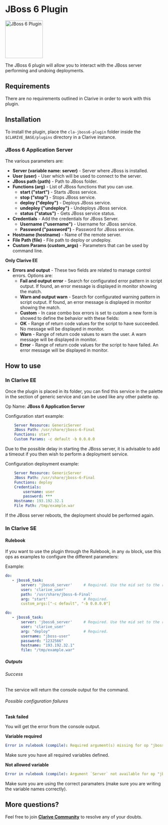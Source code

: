 # JBoss 6 Plugin

<img src="https://cdn.jsdelivr.net/gh/clarive/cla-jboss6-plugin@master/public/icon/jboss6.svg?sanitize=true" alt="JBoss 6 Plugin" title="JBoss 6 Plugin" width="120" height="120">

The JBoss 6 plugin will allow you to interact with the JBoss server performing and undoing deployments.

## Requirements

There are no requirements outlined in Clarive in order to work with this plugin.

## Installation

To install the plugin, place the `cla-jboss6-plugin` folder inside the `$CLARIVE_BASE/plugins` directory in
a Clarive instance.

### JBoss 6 Application Server

The various parameters are:

- **Server (variable name: server)** - Server where JBoss is installed.
- **User (user)** - User which will be used to connect to the server.
- **JBoss path (path)** - Path to JBoss folder.
- **Functions (arg)** - List of JBoss functions that you can use.
   - **start ("start")** - Starts JBoss service.
   - **stop ("stop")** - Stops JBoss service.
   - **deploy ("deploy")** - Deploys JBoss service.
   - **undeploy ("undeploy")** - Undeploys JBoss service.
   - **status ("status")** - Gets JBoss service status.
- **Credentials** - Add the credentials for JBoss Server.
   - **Username ("username")** - Username for JBoss service.
   - **Password ("password")** - Password for JBoss service.
- **Hostname (hostname)** - Name of the remote server.
- **File Path (file)** - File path to deploy or undeploy.
- **Custom Params (custom_args)** - Parameters that can be used by command line.

**Only Clarive EE**

- **Errors and output** - These two fields are related to manage control errors. Options are:
   - **Fail and output error** - Search for configurated error pattern in script output. If found, an error message is displayed in monitor showing the match.
   - **Warn and output warn** - Search for configurated warning pattern in script output. If found, an error message is displayed in monitor showing the match.
   - **Custom** - In case combo box errors is set to custom a new form is showed to define the behavior with these fields:
   - **OK** - Range of return code values for the script to have succeeded. No message will be displayed in monitor.
   - **Warn** - Range of return code values to warn the user. A warn message will be displayed in monitor.
   - **Error** - Range of return code values for the script to have failed. An error message will be displayed in monitor.

## How to use

### In Clarive EE

Once the plugin is placed in its folder, you can find this service in the palette in the section of generic service and can be used like any other palette op.

Op Name: **JBoss 6 Application Server**

Configuration start example:

```yaml
    Server Resource: GenericServer
    JBoss Path: /usr/share/jboss-6-Final
    Functions: start
    Custom Params: -c default -b 0.0.0.0
```

Due to the possible delay in starting the JBoss server, it is advisable to add a timeout if you then wish to perform
a deployment service.
    
Configuration deployment example:

```yaml
    Server Resource: GenericServer
    JBoss Path: /usr/share/jboss-6-Final
    Functions: deploy
    Credentials: 
        username: user
        password: ***
    Hostname: 193.192.32.1
    File Path: /tmp/example.war 
```

If the JBoss server reboots, the deployment should be performed again.

### In Clarive SE

#### Rulebook

If you want to use the plugin through the Rulebook, in any `do` block, use this ops as examples to configure the different parameters:

Example:

```yaml
do:
   - jboss6_task:
       server: 'jboss6_server'     # Required. Use the mid set to the resource you created
       user: 'clarive_user'
       path: '/usr/share/jboss-6-Final'
       arg: "start"                # Required.
       custom_args:["-c default", "-b 0.0.0.0"]
``` 

```yaml
do:
   - jboss6_task:
       server: 'jboss6_server'     # Required. Use the mid set to the resource you created
       user: 'clarive_user'
       arg: "deploy"               # Required.
       username: "jboss-user"
       password: "1232566"
       hostname: "193.192.32.1"
       file: "/tmp/example.war"
``` 

##### Outputs

###### Success

The service will return the console output for the command.

###### Possible configuration failures

**Task failed**

You will get the error from the console output.

**Variable required**

```yaml
Error in rulebook (compile): Required argument(s) missing for op "jboss6_task": "server"
```

Make sure you have all required variables defined.

**Not allowed variable**

```yaml
Error in rulebook (compile): Argument `Server` not available for op "jboss6_task"
```

Make sure you are using the correct paramaters (make sure you are writing the variable names correctly).

## More questions?

Feel free to join **[Clarive Community](https://community.clarive.com/)** to resolve any of your doubts.
